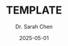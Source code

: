 ---
layout: post
title: "TEMPLATE"
date: 2025-05-01
published: True
image: "https://images.unsplash.com/photo-1551288049-bebda4e38f71?ixlib=rb-1.2.1&auto=format&fit=crop&w=1350&q=80"
author: "Dr. Sarah Chen"
author_url: "/about/#sarah-chen"
tags:
  - Metrics
  - "Generative AI"
  - Evaluation
excerpt: 
---